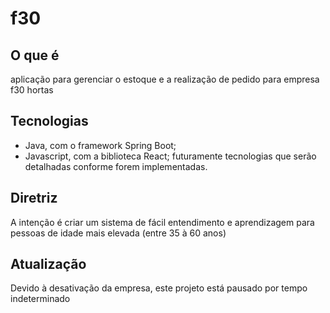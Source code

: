 # f30
## O que é
aplicação para gerenciar o estoque e a realização de pedido para empresa f30 hortas

## Tecnologias
* Java, com o framework Spring Boot;
* Javascript, com a biblioteca React;
futuramente tecnologias que serão detalhadas conforme forem implementadas.

## Diretriz
A intenção é criar um sistema de fácil entendimento e aprendizagem para pessoas de idade mais elevada (entre 35 à 60 anos)


## Atualização
Devido à desativação da empresa, este projeto está pausado por tempo indeterminado
